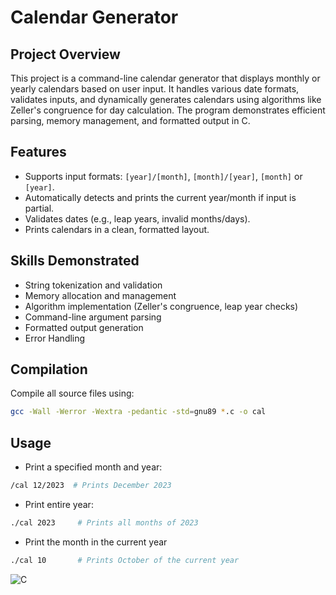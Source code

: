 # Calendar Generator

## Project Overview
This project is a command-line calendar generator that displays monthly or yearly calendars based on user input. It handles various date formats, validates inputs, and dynamically generates calendars using algorithms like Zeller's congruence for day calculation. The program demonstrates efficient parsing, memory management, and formatted output in C.

## Features
- Supports input formats: `[year]/[month]`, `[month]/[year]`, `[month]` or `[year]`.
- Automatically detects and prints the current year/month if input is partial.
- Validates dates (e.g., leap years, invalid months/days).
- Prints calendars in a clean, formatted layout.

## Skills Demonstrated
- String tokenization and validation
- Memory allocation and management
- Algorithm implementation (Zeller's congruence, leap year checks)
- Command-line argument parsing
- Formatted output generation
- Error Handling

## Compilation
Compile all source files using:
```bash
gcc -Wall -Werror -Wextra -pedantic -std=gnu89 *.c -o cal
```

## Usage
- Print a specified month and year:
```bash
/cal 12/2023  # Prints December 2023
```

- Print entire year:
```bash
./cal 2023     # Prints all months of 2023
```

- Print the month in the current year
```bash
./cal 10       # Prints October of the current year
```

![C](https://img.shields.io/badge/C-100%25-blue)
